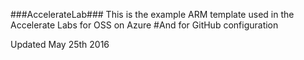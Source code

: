 ###AccelerateLab###
This is the example ARM template used in the Accelerate Labs for OSS on Azure
#And for GitHub configuration

Updated May 25th 2016